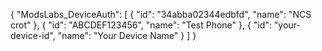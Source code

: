 {
  "ModsLabs_DeviceAuth": [
    {
      "id": "34abba02344edbfd",
      "name": "NCS crot"
    },
    {
      "id": "ABCDEF123456",
      "name": "Test Phone"
    },
    {
      "id": "your-device-id",
      "name": "Your Device Name"
    }
  ]
}
